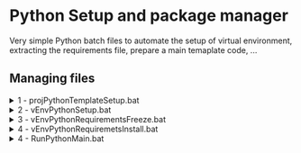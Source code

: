 # Python Setup and package manager 

Very simple Python batch files to automate the setup of virtual environment, extracting the requirements file, prepare a main temaplate code, ...

## Managing files

<details><summary>1 - projPythonTemplateSetup.bat</summary>
running this file will create a "main.py" file using the "template.py" example, if the main.py file is not already in the folder
</details>

<details><summary>2 - vEnvPythonSetup.bat</summary>
running this file will create a virtual environment where all the packages have to be installed.
  To access this virtual environment, open the command prompt and type
  
  ```
  .venv\Scripts\activate
  ```

Then, having (.vEnv) activated, install the package you need, one by one

  ```
  pip install packageX
  ```

Otherwise, if you have a requirements.txt file you can use the dedicated script
</details>

<details><summary>3 - vEnvPythonRequirementsFreeze.bat</summary>
running this file will create a "requirements.txt" file with the collection of all versioning of libraries.

  This, only if a virtual environment is available
</details>

<details><summary>4 - vEnvPythonRequiremetsInstall.bat</summary>
running this file will install all the libraries reported in the reference file.

  This, only if a requirements.txt file and the virtual environment are available
</details>

<details><summary>4 - RunPythonMain.bat</summary>
running this file will run the main.py file. 

  This, only if a main.py file is available
</details>